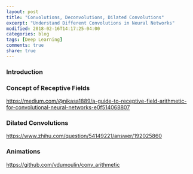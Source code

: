 ```yaml
---
layout: post
title: "Convolutions, Deconvolutions, Dilated Convolutions"
excerpt: "Understand Different Convolutions in Neural Networks"
modified: 2018-02-16T14:17:25-04:00
categories: blog
tags: [Deep Learning]
comments: true
share: true
---
```


### Introduction


### Concept of Receptive Fields

https://medium.com/@nikasa1889/a-guide-to-receptive-field-arithmetic-for-convolutional-neural-networks-e0f514068807

### Dilated Convolutions

https://www.zhihu.com/question/54149221/answer/192025860

### Animations

https://github.com/vdumoulin/conv_arithmetic